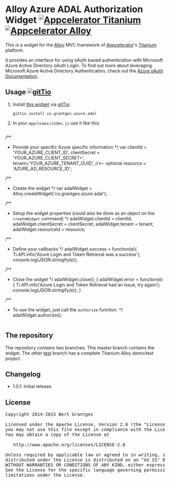 # Alloy Azure ADAL Authorization Widget [![Appcelerator Titanium](http://www-static.appcelerator.com/badges/titanium-git-badge-sq.png)](http://appcelerator.com/titanium/) [![Appcelerator Alloy](http://www-static.appcelerator.com/badges/alloy-git-badge-sq.png)](http://appcelerator.com/alloy/)

This is a widget for the [Alloy](http://projects.appcelerator.com/alloy/docs/Alloy-bootstrap/index.html) MVC framework of [Appcelerator](http://www.appcelerator.com)'s [Titanium](http://www.appcelerator.com/platform) platform.

It provides an interface for using oAuth based authentication with Microsoft Azure Active Directory oAuth Login. To find out more about leveraging Microsoft Azure Active Directory Authentication, check out the [Azure oAuth Documentation](https://msdn.microsoft.com/en-us/library/azure/dn645545.aspx).

## Usage [![gitTio](http://gitt.io/badge.png)](http://gitt.io/component/co.grantges.azure.adal)

1. Install [this widget](http://gitt.io/component/co.grantges.azure.adal) via [gitTio](http://gitt.io):

	`gittio install co.grantges.azure.adal`

4. In your `app/views/index.js` use it like this:

	```	
/**
 * Provide your specific Azure specific information
 */
var clientId = 'YOUR_AZURE_CLIENT_ID',
    clientSecret = 'YOUR_AZURE_CLIENT_SECRET=',
    tenant='YOUR_AZURE_TENANT_GUID',    //<-- optional
    resource = 'AZURE_AD_RESOURCE_ID';

/**
 * Create the widget
 */
var adalWidget = Alloy.createWidget('co.grantges.azure.adal');

/**
 * Setup the widget properties (could also be done as an object on the `createWidget` command)
 */
adalWidget.clientId = clientId;
adalWidget.clientSecret = clientSecret;
adalWidget.tenant = tenant;
adalWidget.resourceId = resource;

/**
 * Define your callbacks
 */
adalWidget.success = function(e){
  Ti.API.info('Azure Login and Token Retrieval was a success');
  console.log(JSON.stringify(e));

  /**
   * Close the widget
   */
   adalWidget.close();
}
adalWidget.error = function(e){
  Ti.API.info('Azure Login and Token Retrieval had an issue, try again');
  console.log(JSON.stringify(e));
}

/**
 * To use the widget, just call the `authorize` function.
 */
adalWidget.authorize();
	```

## The repository
The repository contains two branches. This master branch contains the widget. The other [test](https://github.com/grantges/co.grantges.azure.adal/tree/test) branch has a complete Titanium Alloy demo/test project.

## Changelog

- 1.0.1: Initial release.

## License

<pre>
Copyright 2014-2015 Bert Grantges

Licensed under the Apache License, Version 2.0 (the "License");
you may not use this file except in compliance with the License.
You may obtain a copy of the License at

   http://www.apache.org/licenses/LICENSE-2.0

Unless required by applicable law or agreed to in writing, software
distributed under the License is distributed on an "AS IS" BASIS,
WITHOUT WARRANTIES OR CONDITIONS OF ANY KIND, either express or implied.
See the License for the specific language governing permissions and
limitations under the License.
</pre>
